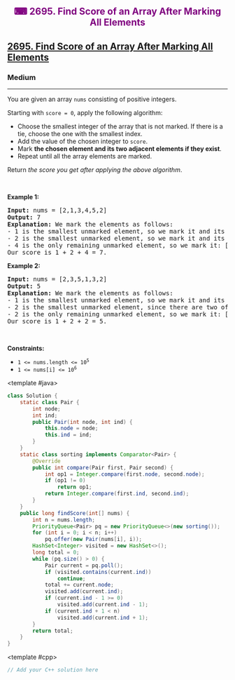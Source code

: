 <div align = "center">
<h style = "margin-bottom: 0px; margin-top: 0px; color : purple;" align = "center" class = "header">

## ⌨ 2695. Find Score of an Array After Marking All Elements

</h>
</div>

<h2><a href="https://leetcode.com/problems/find-score-of-an-array-after-marking-all-elements" target = "_blank">2695. Find Score of an Array After Marking All Elements</a></h2><h3>Medium</h3><hr><p>You are given an array <code>nums</code> consisting of positive integers.</p>

<p>Starting with <code>score = 0</code>, apply the following algorithm:</p>

<ul>
	<li>Choose the smallest integer of the array that is not marked. If there is a tie, choose the one with the smallest index.</li>
	<li>Add the value of the chosen integer to <code>score</code>.</li>
	<li>Mark <strong>the chosen element and its two adjacent elements if they exist</strong>.</li>
	<li>Repeat until all the array elements are marked.</li>
</ul>

<p>Return <em>the score you get after applying the above algorithm</em>.</p>

<p>&nbsp;</p>
<p><strong class="example">Example 1:</strong></p>

<pre>
<strong>Input:</strong> nums = [2,1,3,4,5,2]
<strong>Output:</strong> 7
<strong>Explanation:</strong> We mark the elements as follows:
- 1 is the smallest unmarked element, so we mark it and its two adjacent elements: [<u>2</u>,<u>1</u>,<u>3</u>,4,5,2].
- 2 is the smallest unmarked element, so we mark it and its left adjacent element: [<u>2</u>,<u>1</u>,<u>3</u>,4,<u>5</u>,<u>2</u>].
- 4 is the only remaining unmarked element, so we mark it: [<u>2</u>,<u>1</u>,<u>3</u>,<u>4</u>,<u>5</u>,<u>2</u>].
Our score is 1 + 2 + 4 = 7.
</pre>

<p><strong class="example">Example 2:</strong></p>

<pre>
<strong>Input:</strong> nums = [2,3,5,1,3,2]
<strong>Output:</strong> 5
<strong>Explanation:</strong> We mark the elements as follows:
- 1 is the smallest unmarked element, so we mark it and its two adjacent elements: [2,3,<u>5</u>,<u>1</u>,<u>3</u>,2].
- 2 is the smallest unmarked element, since there are two of them, we choose the left-most one, so we mark the one at index 0 and its right adjacent element: [<u>2</u>,<u>3</u>,<u>5</u>,<u>1</u>,<u>3</u>,2].
- 2 is the only remaining unmarked element, so we mark it: [<u>2</u>,<u>3</u>,<u>5</u>,<u>1</u>,<u>3</u>,<u>2</u>].
Our score is 1 + 2 + 2 = 5.
</pre>

<p>&nbsp;</p>
<p><strong>Constraints:</strong></p>

<ul>
	<li><code>1 &lt;= nums.length &lt;= 10<sup>5</sup></code></li>
	<li><code>1 &lt;= nums[i] &lt;= 10<sup>6</sup></code></li>
</ul>

<CodeTabs :languages="[ { name: 'C++', slot: 'cpp' }, { name: 'Java', slot: 'java' } ]">

<template #java>

```java
class Solution {
    static class Pair {
        int node;
        int ind;
        public Pair(int node, int ind) {
            this.node = node;
            this.ind = ind;
        }
    }
    static class sorting implements Comparator<Pair> {
        @Override
        public int compare(Pair first, Pair second) {
            int op1 = Integer.compare(first.node, second.node);
            if (op1 != 0)
                return op1;
            return Integer.compare(first.ind, second.ind);
        }
    }
    public long findScore(int[] nums) {
        int n = nums.length;
        PriorityQueue<Pair> pq = new PriorityQueue<>(new sorting());
        for (int i = 0; i < n; i++)
            pq.offer(new Pair(nums[i], i));
        HashSet<Integer> visited = new HashSet<>();
        long total = 0;
        while (pq.size() > 0) {
            Pair current = pq.poll();
            if (visited.contains(current.ind))
                continue;
            total += current.node;
            visited.add(current.ind);
            if (current.ind - 1 >= 0)
                visited.add(current.ind - 1);
            if (current.ind + 1 < n)
                visited.add(current.ind + 1);
        }
        return total;
    }
}
```

</template>

<template #cpp>

```cpp
// Add your C++ solution here
```

</template>

</CodeTabs>
